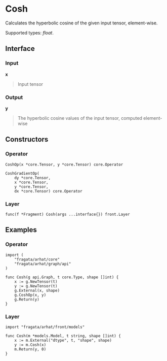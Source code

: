 
# Cosh

Calculates the hyperbolic cosine of the given input tensor, element-wise.

Supported types: *float*.

## Interface

### Input

**x**

>Input tensor

### Output

**y**

>The hyperbolic cosine values of the input tensor, computed element-wise

## Constructors

### Operator


```
CoshOp(x *core.Tensor, y *core.Tensor) core.Operator

CoshGradientOp(
    dy *core.Tensor,
    x *core.Tensor,
    y *core.Tensor,
    dx *core.Tensor) core.Operator
```


### Layer


```
func(f *Fragment) Cosh(args ...interface{}) front.Layer
```


## Examples

### Operator


```
import (
    "fragata/arhat/core"
    "fragata/arhat/graph/api"
)

func Cosh(g api.Graph, t core.Type, shape []int) {
    x := g.NewTensor(t)
    y := g.NewTensor(t)
    g.External(x, shape)
    g.CoshOp(x, y)
    g.Return(y)
}
```


### Layer


```
import "fragata/arhat/front/models"

func Cosh(m *models.Model, t string, shape []int) {
    x := m.External("dtype", t, "shape", shape)
    y := m.Cosh(x)
    m.Return(y, 0)
}
```

